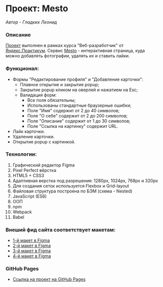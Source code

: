 # Проект: Mesto
*Автор - Гладких Леонид*

### Описание
[Проект](https://leo-gladkikh-2020.github.io/mesto/) выполнен в рамках курса "Веб-разработчик" от [Яндекс.Практикум](https://practicum.yandex.ru/).
Сервис [Mesto](https://leo-gladkikh-2020.github.io/mesto/) - интерактивная страница, куда можно добавлять фотографии, удалять их и ставить лайки.

### Функционал:

- Формы "Редактирование профиля" и "Добавление карточки":
  - Плавное открытие и закрытие popup;
  - Закрытие popup кликом на оверлей и нажатием на Esc;
  - Валидация форм:
    - Все поля обязательны;
    - Использованы стандартные браузерные ошибки;
    - Поле "Имя" содержит от 2 до 40 символов;
    - Поле "О себе" содержит от 2 до 200 символов;
    - Поле "Описание" содержит от 1 до 30 символов;
    - Поле "Ссылка на картинку" содержит URL.
- Лайк карточки.
- Удаление карточки.
- Открытие popup с картинкой.

### Технологии:
1. Графический редактор Figma
2. Pixel Perfect вёрстка
3. HTML5 + CSS3
4. Адаптивная верстка под разрешения: 1280px, 1024px, 768px и 320px
5. Для создания сеток используется Flexbox и Grid-layout
6. Файловая структура построена по БЭМ (схема - Nested)
7. JavaScript (ES6)
8. ООП
9. npm
10. Webpack
11. Babel

### Внеший фид сайта соответствует макетам:
* [1-й макет в Figma](https://www.figma.com/file/2cn9N9jSkmxD84oJik7xL7/JavaScript.-Sprint-4?node-id=0%3A1)
* [2-й макет в Figma](https://www.figma.com/file/bjyvbKKJN2naO0ucURl2Z0/JavaScript.-Sprint-5?node-id=0%3A1)
* [3-й макет в Figma](https://www.figma.com/file/kRVLKwYG3d1HGLvh7JFWRT/JavaScript.-Sprint-6?node-id=0%3A1)
* [4-й макет в Figma](https://www.figma.com/file/PSdQFRHoxXJFs2FH8IXViF/JavaScript-9-sprint?node-id=0%3A1)

### GitHub Pages
* [Ссылка на проект на GitHub Pages](https://leo-gladkikh-2020.github.io/mesto/)